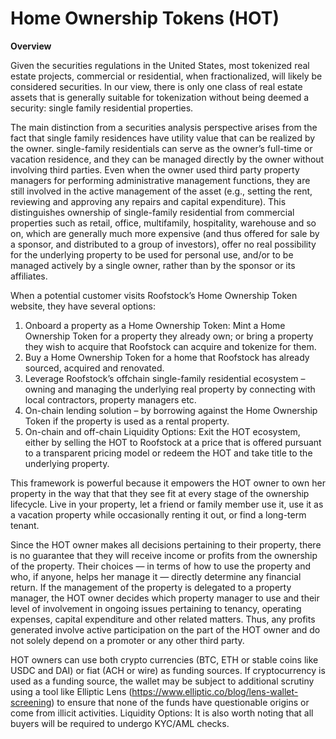 # Home Ownership Tokens (HOT)

**Overview**&#x20;

Given the securities regulations in the United States, most tokenized real estate projects, commercial or residential, when fractionalized, will likely be considered securities. In our view, there is only one class of real estate assets that is generally suitable for tokenization without being deemed a security: single family residential properties.  &#x20;

The main distinction from a securities analysis perspective arises from the fact that single family residences have utility value that can be realized by the owner. single-family residentials can serve as the owner’s full-time or vacation residence, and they can be managed directly by the owner without involving third parties. Even when the owner used third party property managers for performing administrative management functions, they are still involved in the active management of the asset (e.g., setting the rent, reviewing and approving any repairs and capital expenditure). This distinguishes ownership of single-family residential from commercial properties such as retail, office, multifamily, hospitality, warehouse and so on, which are generally much more expensive (and thus offered for sale by a sponsor, and distributed to a group of investors), offer no real possibility for the underlying property to be used for personal use, and/or to be managed actively by a single owner, rather than by the sponsor or its affiliates.&#x20;

When a potential customer visits Roofstock’s Home Ownership Token website, they have several options: &#x20;

1. Onboard a property as a Home Ownership Token: Mint a Home Ownership Token for a property they already own; or bring a property they wish to acquire that Roofstock can acquire and tokenize for them.&#x20;
2. Buy a Home Ownership Token for a home that Roofstock has already sourced, acquired and renovated.&#x20;
3. Leverage Roofstock’s offchain single-family residential ecosystem – owning and managing the underlying real property by connecting with local contractors, property managers etc.&#x20;
4. On-chain lending solution – by borrowing against the Home Ownership Token if the property is used as a rental property.&#x20;
5. On-chain and off-chain Liquidity Options: Exit the HOT ecosystem, either by selling the HOT to Roofstock at a price that is offered pursuant to a transparent pricing model or redeem the HOT and take title to the underlying property. &#x20;

This framework is powerful because it empowers the HOT owner to own her property in the way that that they see fit at every stage of the ownership lifecycle.  Live in your property, let a friend or family member use it, use it as a vacation property while occasionally renting it out, or find a long-term tenant. &#x20;

Since the HOT owner makes all decisions pertaining to their property, there is no guarantee that they will receive income or profits from the ownership of the property. Their choices — in terms of how to use the property and who, if anyone, helps her manage it — directly determine any financial return. If the management of the property is delegated to a property manager, the HOT owner decides which property manager to use and their level of involvement in ongoing issues pertaining to tenancy, operating expenses, capital expenditure and other related matters. Thus, any profits generated involve active participation on the part of the HOT owner and do not solely depend on a promoter or any other third party.&#x20;

HOT owners can use both crypto currencies (BTC, ETH or stable coins like USDC and DAI) or fiat (ACH or wire) as funding sources. If cryptocurrency is used as a funding source, the wallet may be subject to additional scrutiny using a tool like Elliptic Lens (https://www.elliptic.co/blog/lens-wallet-screening) to ensure that none of the funds have questionable origins or come from illicit activities. Liquidity Options: It is also worth noting that all buyers will be required to undergo KYC/AML checks. &#x20;

